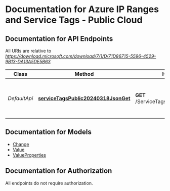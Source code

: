 # Documentation for Azure IP Ranges and Service Tags - Public Cloud

<a name="documentation-for-api-endpoints"></a>
## Documentation for API Endpoints

All URIs are relative to *https://download.microsoft.com/download/7/1/D/71D86715-5596-4529-9B13-DA13A5DE5B63*

| Class | Method | HTTP request | Description |
|------------ | ------------- | ------------- | -------------|
| *DefaultApi* | [**serviceTagsPublic20240318JsonGet**](Apis/DefaultApi.md#servicetagspublic20240318jsonget) | **GET** /ServiceTags_Public_20240318.json | Get Azure IP Ranges and Service Tags - Public Cloud |


<a name="documentation-for-models"></a>
## Documentation for Models

 - [Change](./Models/Change.md)
 - [Value](./Models/Value.md)
 - [ValueProperties](./Models/ValueProperties.md)


<a name="documentation-for-authorization"></a>
## Documentation for Authorization

All endpoints do not require authorization.
